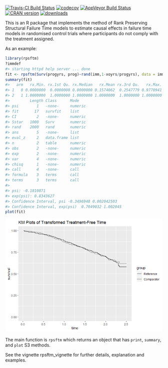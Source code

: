 [![Travis-CI Build
Status](https://travis-ci.org/shug0131/rpsftm.svg?branch=master)](https://travis-ci.org/shug0131/rpsftm)
[![codecov](https://codecov.io/github/shug0131/rpsftm/branch/master/graphs/badge.svg)](https://codecov.io/github/shug0131/rpsftm)
[![AppVeyor Build
Status](https://ci.appveyor.com/api/projects/status/github/shug0131/rpsftm?branch=master&svg=true)](https://ci.appveyor.com/project/shug0131/rpsftm)
[![CRAN
version](http://www.r-pkg.org/badges/version/rpsftm)](https://cran.r-project.org/package=rpsftm)
[![downloads](https://cranlogs.r-pkg.org/badges/rpsftm)](https://cran.r-project.org/package=rpsftm)
<!-- README.md is generated from README.Rmd. Please edit that file -->

This is an R package that implements the method of Rank Preserving
Structural Failure Time models to estimate causal effects in failure
time models in randomised control trials where participants do not
comply with the treatment assigned.

As an example:

``` r
library(rpsftm)
?immdef
#> starting httpd help server ... done
fit <- rpsftm(Surv(progyrs, prog)~rand(imm,1-xoyrs/progyrs), data = immdef, censor_time = censyrs)
summary(fit)
#>   arm   rx.Min. rx.1st Qu. rx.Median   rx.Mean rx.3rd Qu.   rx.Max.
#> 1   0 0.0000000  0.0000000 0.0000000 0.1574062  0.2547779 0.9770941
#> 2   1 1.0000000  1.0000000 1.0000000 1.0000000  1.0000000 1.0000000
#>         Length Class      Mode   
#> psi        1   -none-     numeric
#> fit       17   survfit    list   
#> CI         2   -none-     numeric
#> Sstar   1000   Surv       numeric
#> rand    2000   rand       numeric
#> ans        5   -none-     list   
#> eval_z     2   data.frame list   
#> n          2   table      numeric
#> obs        2   -none-     numeric
#> exp        2   -none-     numeric
#> var        4   -none-     numeric
#> chisq      1   -none-     numeric
#> call       4   -none-     call   
#> formula    3   terms      call   
#> terms      3   terms      call   
#> 
#> psi: -0.1810871
#> exp(psi): 0.8343627
#> Confidence Interval, psi -0.3496948 0.002042503
#> Confidence Interval, exp(psi)  0.7049032 1.002045
plot(fit)
```

![](tools/README-unnamed-chunk-2-1.png)<!-- -->

The main function is `rpsftm` which returns an object that has `print`,
`summary`, and `plot` S3 methods.

See the vignette rpsftm\_vignette for further details, explanation and
examples.

